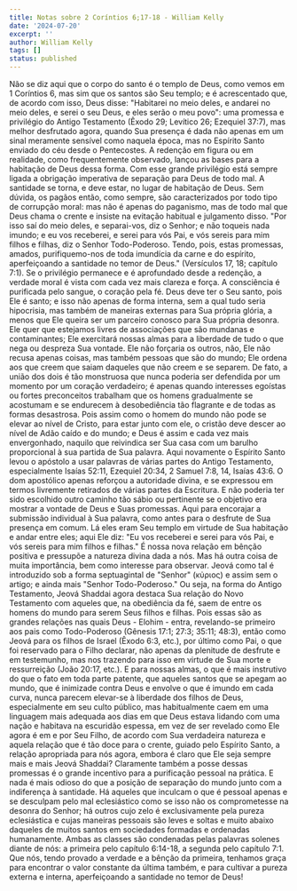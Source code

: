 ```yaml
---
title: Notas sobre 2 Coríntios 6;17-18 - William Kelly
date: '2024-07-20'
excerpt: ''
author: William Kelly
tags: []
status: published
---
```

Não se diz aqui que o corpo do santo é o templo de Deus, como vemos em 1
Coríntios 6, mas sim que os santos são Seu templo; e é acrescentado que,
de acordo com isso, Deus disse: \"Habitarei no meio deles, e andarei no
meio deles, e serei o seu Deus, e eles serão o meu povo\": uma promessa
e privilégio do Antigo Testamento (Êxodo 29; Levítico 26; Ezequiel
37:7), mas melhor desfrutado agora, quando Sua presença é dada não
apenas em um sinal meramente sensível como naquela época, mas no
Espírito Santo enviado do céu desde o Pentecostes. A redenção em figura
ou em realidade, como frequentemente observado, lançou as bases para a
habitação de Deus dessa forma. Com esse grande privilégio está sempre
ligada a obrigação imperativa de separação para Deus de todo mal. A
santidade se torna, e deve estar, no lugar de habitação de Deus. Sem
dúvida, os pagãos então, como sempre, são caracterizados por todo tipo
de corrupção moral: mas não é apenas do paganismo, mas de todo mal que
Deus chama o crente e insiste na evitação habitual e julgamento disso.
\"Por isso saí do meio deles, e separai-vos, diz o Senhor; e não toqueis
nada imundo; e eu vos receberei, e serei para vós Pai, e vós sereis para
mim filhos e filhas, diz o Senhor Todo-Poderoso. Tendo, pois, estas
promessas, amados, purifiquemo-nos de toda imundícia da carne e do
espírito, aperfeiçoando a santidade no temor de Deus.\" (Versículos 17,
18; capítulo 7:1). Se o privilégio permanece e é aprofundado desde a
redenção, a verdade moral é vista com cada vez mais clareza e força. A
consciência é purificada pelo sangue, o coração pela fé. Deus deve ter o
Seu santo, pois Ele é santo; e isso não apenas de forma interna, sem a
qual tudo seria hipocrisia, mas também de maneiras externas para Sua
própria glória, a menos que Ele queira ser um parceiro conosco para Sua
própria desonra. Ele quer que estejamos livres de associações que são
mundanas e contaminantes; Ele exercitará nossas almas para a liberdade
de tudo o que nega ou despreza Sua vontade. Ele não forçaria os outros,
não, Ele não recusa apenas coisas, mas também pessoas que são do mundo;
Ele ordena aos que creem que saiam daqueles que não creem e se separem.
De fato, a união dos dois é tão monstruosa que nunca poderia ser
defendida por um momento por um coração verdadeiro; é apenas quando
interesses egoístas ou fortes preconceitos trabalham que os homens
gradualmente se acostumam e se endurecem à desobediência tão flagrante e
de todas as formas desastrosa. Pois assim como o homem do mundo não pode
se elevar ao nível de Cristo, para estar junto com ele, o cristão deve
descer ao nível de Adão caído e do mundo; e Deus é assim e cada vez mais
envergonhado, naquilo que reivindica ser Sua casa com um barulho
proporcional à sua partida de Sua palavra. Aqui novamente o Espírito
Santo levou o apóstolo a usar palavras de várias partes do Antigo
Testamento, especialmente Isaías 52:11, Ezequiel 20:34, 2 Samuel 7:8,
14, Isaías 43:6. O dom apostólico apenas reforçou a autoridade divina, e
se expressou em termos livremente retirados de várias partes da
Escritura. E não poderia ter sido escolhido outro caminho tão sábio ou
pertinente se o objetivo era mostrar a vontade de Deus e Suas promessas.
Aqui para encorajar a submissão individual à Sua palavra, como antes
para o desfrute de Sua presença em comum. Lá eles eram Seu templo em
virtude de Sua habitação e andar entre eles; aqui Ele diz: \"Eu vos
receberei e serei para vós Pai, e vós sereis para mim filhos e filhas.\"
É nossa nova relação em bênção positiva e pressupõe a natureza divina
dada a nós. Mas há outra coisa de muita importância, bem como interesse
para observar. Jeová como tal é introduzido sob a forma septuagintal de
\"Senhor\" (κὐριος) e assim sem o artigo; e ainda mais \"Senhor
Todo-Poderoso.\" Ou seja, na forma do Antigo Testamento, Jeová Shaddai
agora destaca Sua relação do Novo Testamento com aqueles que, na
obediência da fé, saem de entre os homens do mundo para serem Seus
filhos e filhas. Pois essas são as grandes relações nas quais Deus -
Elohim - entra, revelando-se primeiro aos pais como Todo-Poderoso
(Gênesis 17:1; 27:3; 35:11; 48:3), então como Jeová para os filhos de
Israel (Êxodo 6:3, etc.), por último como Pai, o que foi reservado para
o Filho declarar, não apenas da plenitude de desfrute e em testemunho,
mas nos trazendo para isso em virtude de Sua morte e ressurreição (João
20:17, etc.). E para nossas almas, o que é mais instrutivo do que o fato
em toda parte patente, que aqueles santos que se apegam ao mundo, que é
inimizade contra Deus e envolve o que é imundo em cada curva, nunca
parecem elevar-se à liberdade dos filhos de Deus, especialmente em seu
culto público, mas habitualmente caem em uma linguagem mais adequada aos
dias em que Deus estava lidando com uma nação e habitava na escuridão
espessa, em vez de ser revelado como Ele agora é em e por Seu Filho, de
acordo com Sua verdadeira natureza e aquela relação que é tão doce para
o crente, guiado pelo Espírito Santo, a relação apropriada para nós
agora, embora é claro que Ele seja sempre mais e mais Jeová Shaddai?
Claramente também a posse dessas promessas é o grande incentivo para a
purificação pessoal na prática. E nada é mais odioso do que a posição de
separação do mundo junto com a indiferença à santidade. Há aqueles que
inculcam o que é pessoal apenas e se desculpam pelo mal eclesiástico
como se isso não os comprometesse na desonra do Senhor; há outros cujo
zelo é exclusivamente pela pureza eclesiástica e cujas maneiras pessoais
são leves e soltas e muito abaixo daqueles de muitos santos em
sociedades formadas e ordenadas humanamente. Ambas as classes são
condenadas pelas palavras solenes diante de nós: a primeira pelo
capítulo 6:14-18, a segunda pelo capítulo 7:1. Que nós, tendo provado a
verdade e a bênção da primeira, tenhamos graça para encontrar o valor
constante da última também, e para cultivar a pureza externa e interna,
aperfeiçoando a santidade no temor de Deus!
